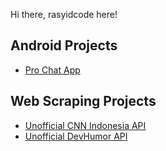 Hi there, rasyidcode here!
<br>
## Android Projects
- [Pro Chat App](https://github.com/rasyidcode/Pro-Chat-App)
## Web Scraping Projects
- [Unofficial CNN Indonesia API](https://github.com/rasyidcode/Unofficial-CnnIndonesia-API)
- [Unofficial DevHumor API](https://github.com/rasyidcode/Unofficial-DevHumor-API)
